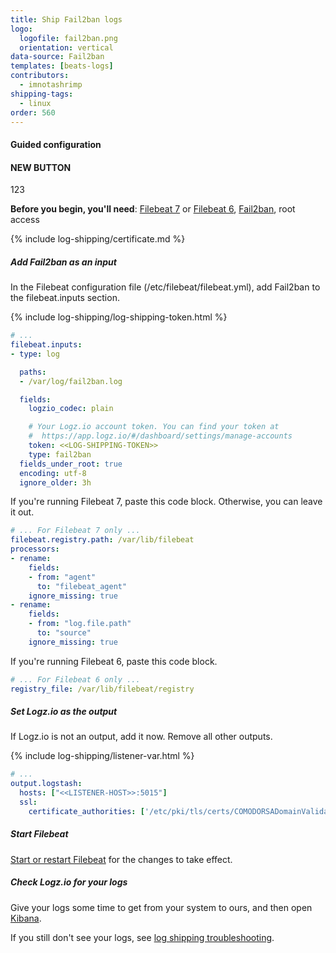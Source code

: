 ```yaml
---
title: Ship Fail2ban logs
logo:
  logofile: fail2ban.png
  orientation: vertical
data-source: Fail2ban
templates: [beats-logs]
contributors:
  - imnotashrimp
shipping-tags:
  - linux
order: 560
---
```


#### Guided configuration

#### NEW BUTTON
123

<!-- logzio-inject:install:grafana:dashboards ids=['1m3Sqx6atnxPd7829LV2W5'] -->

**Before you begin, you'll need**:
[Filebeat 7](https://www.elastic.co/guide/en/beats/filebeat/current/filebeat-installation.html) or
[Filebeat 6](https://www.elastic.co/guide/en/beats/filebeat/6.7/filebeat-installation.html),
[Fail2ban](https://www.fail2ban.org/wiki/index.php/Downloads),
root access

<div class="tasklist">

{% include log-shipping/certificate.md %}

##### Add Fail2ban as an input

In the Filebeat configuration file (/etc/filebeat/filebeat.yml), add Fail2ban to the filebeat.inputs section.

{% include log-shipping/log-shipping-token.html %}

```yaml
# ...
filebeat.inputs:
- type: log

  paths:
  - /var/log/fail2ban.log

  fields:
    logzio_codec: plain

    # Your Logz.io account token. You can find your token at
    #  https://app.logz.io/#/dashboard/settings/manage-accounts
    token: <<LOG-SHIPPING-TOKEN>>
    type: fail2ban
  fields_under_root: true
  encoding: utf-8
  ignore_older: 3h
```

If you're running Filebeat 7, paste this code block.
Otherwise, you can leave it out.

```yaml
# ... For Filebeat 7 only ...
filebeat.registry.path: /var/lib/filebeat
processors:
- rename:
    fields:
    - from: "agent"
      to: "filebeat_agent"
    ignore_missing: true
- rename:
    fields:
    - from: "log.file.path"
      to: "source"
    ignore_missing: true
```

If you're running Filebeat 6, paste this code block.

```yaml
# ... For Filebeat 6 only ...
registry_file: /var/lib/filebeat/registry
```

##### Set Logz.io as the output

If Logz.io is not an output, add it now.
Remove all other outputs.

{% include log-shipping/listener-var.html %} 

```yaml
# ...
output.logstash:
  hosts: ["<<LISTENER-HOST>>:5015"]
  ssl:
    certificate_authorities: ['/etc/pki/tls/certs/COMODORSADomainValidationSecureServerCA.crt']
```

##### Start Filebeat

[Start or restart Filebeat](https://www.elastic.co/guide/en/beats/filebeat/master/filebeat-starting.html) for the changes to take effect.

##### Check Logz.io for your logs

Give your logs some time to get from your system to ours, and then open [Kibana](https://app.logz.io/#/dashboard/kibana).

If you still don't see your logs, see [log shipping troubleshooting]({{site.baseurl}}/user-guide/log-shipping/log-shipping-troubleshooting.html).

</div>
